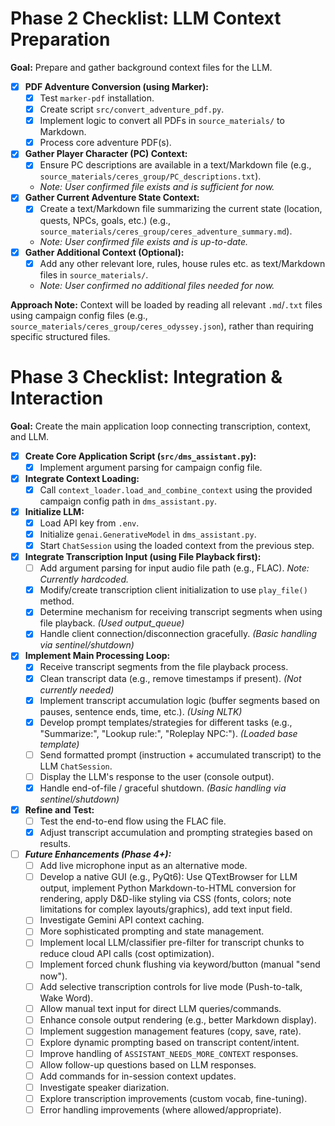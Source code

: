 # Phase 2 Checklist: LLM Context Preparation

**Goal:** Prepare and gather background context files for the LLM.

- [x] **PDF Adventure Conversion (using Marker):**
  - [x] Test `marker-pdf` installation.
  - [x] Create script `src/convert_adventure_pdf.py`.
  - [x] Implement logic to convert all PDFs in `source_materials/` to Markdown.
  - [x] Process core adventure PDF(s).
- [x] **Gather Player Character (PC) Context:**
  - [x] Ensure PC descriptions are available in a text/Markdown file (e.g., `source_materials/ceres_group/PC_descriptions.txt`).
  - *Note: User confirmed file exists and is sufficient for now.* 
- [x] **Gather Current Adventure State Context:**
  - [x] Create a text/Markdown file summarizing the current state (location, quests, NPCs, goals, etc.) (e.g., `source_materials/ceres_group/ceres_adventure_summary.md`).
  - *Note: User confirmed file exists and is up-to-date.* 
- [x] **Gather Additional Context (Optional):**
  - [x] Add any other relevant lore, rules, house rules etc. as text/Markdown files in `source_materials/`.
  - *Note: User confirmed no additional files needed for now.* 

**Approach Note:** Context will be loaded by reading all relevant `.md`/`.txt` files using campaign config files (e.g., `source_materials/ceres_group/ceres_odyssey.json`), rather than requiring specific structured files.

# Phase 3 Checklist: Integration & Interaction

**Goal:** Create the main application loop connecting transcription, context, and LLM.

- [x] **Create Core Application Script (`src/dms_assistant.py`):**
  - [x] Implement argument parsing for campaign config file.
- [x] **Integrate Context Loading:**
  - [x] Call `context_loader.load_and_combine_context` using the provided campaign config path in `dms_assistant.py`.
- [x] **Initialize LLM:**
  - [x] Load API key from `.env`.
  - [x] Initialize `genai.GenerativeModel` in `dms_assistant.py`.
  - [x] Start `ChatSession` using the loaded context from the previous step.
- [x] **Integrate Transcription Input (using File Playback first):**
  - [ ] Add argument parsing for input audio file path (e.g., FLAC). *Note: Currently hardcoded.* 
  - [x] Modify/create transcription client initialization to use `play_file()` method.
  - [x] Determine mechanism for receiving transcript segments when using file playback. *(Used output_queue)*
  - [x] Handle client connection/disconnection gracefully. *(Basic handling via sentinel/shutdown)*
- [x] **Implement Main Processing Loop:**
  - [x] Receive transcript segments from the file playback process.
  - [x] Clean transcript data (e.g., remove timestamps if present). *(Not currently needed)*
  - [x] Implement transcript accumulation logic (buffer segments based on pauses, sentence ends, time, etc.). *(Using NLTK)*
  - [x] Develop prompt templates/strategies for different tasks (e.g., "Summarize:", "Lookup rule:", "Roleplay NPC:"). *(Loaded base template)*
  - [ ] Send formatted prompt (instruction + accumulated transcript) to the LLM `ChatSession`.
  - [ ] Display the LLM's response to the user (console output).
  - [x] Handle end-of-file / graceful shutdown. *(Basic handling via sentinel/shutdown)*
- [x] **Refine and Test:**
  - [ ] Test the end-to-end flow using the FLAC file.
  - [x] Adjust transcript accumulation and prompting strategies based on results.

- [ ] ***Future Enhancements (Phase 4+):***
  - [ ] Add live microphone input as an alternative mode.
  - [ ] Develop a native GUI (e.g., PyQt6): Use QTextBrowser for LLM output, implement Python Markdown-to-HTML conversion for rendering, apply D&D-like styling via CSS (fonts, colors; note limitations for complex layouts/graphics), add text input field.
  - [ ] Investigate Gemini API context caching.
  - [ ] More sophisticated prompting and state management.
  - [ ] Implement local LLM/classifier pre-filter for transcript chunks to reduce cloud API calls (cost optimization).
  - [ ] Implement forced chunk flushing via keyword/button (manual "send now").
  - [ ] Add selective transcription controls for live mode (Push-to-talk, Wake Word).
  - [ ] Allow manual text input for direct LLM queries/commands.
  - [ ] Enhance console output rendering (e.g., better Markdown display).
  - [ ] Implement suggestion management features (copy, save, rate).
  - [ ] Explore dynamic prompting based on transcript content/intent.
  - [ ] Improve handling of `ASSISTANT_NEEDS_MORE_CONTEXT` responses.
  - [ ] Allow follow-up questions based on LLM responses.
  - [ ] Add commands for in-session context updates.
  - [ ] Investigate speaker diarization.
  - [ ] Explore transcription improvements (custom vocab, fine-tuning).
  - [ ] Error handling improvements (where allowed/appropriate). 